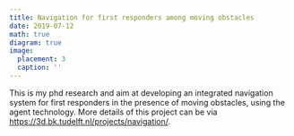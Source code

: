 ```yaml
---
title: Navigation for first responders among moving obstacles
date: 2019-07-12
math: true
diagram: true
image:
  placement: 3
  caption: ''
---
```


This is my phd research and aim at developing an integrated navigation system for first responders in the presence of moving obstacles, using the agent technology. 
More details of this project can be via https://3d.bk.tudelft.nl/projects/navigation/.

